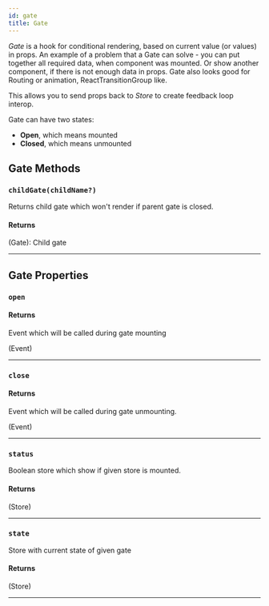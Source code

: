 ```yaml
---
id: gate
title: Gate
---
```


_Gate_ is a hook for conditional rendering, based on current value (or values) in props. An example of a problem that a Gate can solve - you can put together all required data, when component was mounted. Or show another component, if there is not enough data in props. Gate also looks good for Routing or animation, ReactTransitionGroup like.

This allows you to send props back to _Store_ to create feedback loop interop.

Gate can have two states:

- **Open**, which means mounted
- **Closed**, which means unmounted

## Gate Methods

### `childGate(childName?)`

Returns child gate which won't render if parent gate is closed.

#### Returns

(Gate): Child gate

<hr />

## Gate Properties

### `open`

#### Returns

Event which will be called during gate mounting

(Event<Props>)

<hr />

### `close`

#### Returns

Event which will be called during gate unmounting.

(Event<Props>)

<hr />

### `status`

Boolean store which show if given store is mounted.

#### Returns

(Store<boolean>)

<hr />

### `state`

Store with current state of given gate

#### Returns

(Store<Props>)

<hr />
